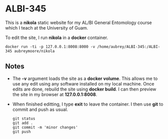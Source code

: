 # ALBI-345

This is a **nikola** static website for my AL/BI General Entomology course which I teach at the University of Guam.

To edit the site, I run **nikola** in a **docker** container.

    docker run -ti -p 127.0.0.1:8008:8000 -v /home/aubrey/ALBI-345:/ALBI-345 aubreymoore/nikola
    
## Notes ##

* The **-v** argument loads the site as a **docker volume**. This allows me to use any edit using any software installed on my local machine. Once edits are done, rebuild the site using **docker build**. I can then preview the site in my browser at **127.0.0.1:8008**.
* When finished editting, I type **exit** to leave the container. I then use **git** to commit and push as usual.

      git status
      git add .
      git commit -m 'minor changes'
      git push
